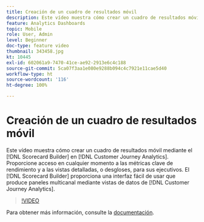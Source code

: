 ```yaml
---
title: Creación de un cuadro de resultados móvil
description: Este vídeo muestra cómo crear un cuadro de resultados móvil mediante el Generador de cuadros de resultados en Customer Journey Analytics. Proporcione acceso en cualquier momento a las métricas clave de rendimiento y a las vistas detalladas, o desgloses, para sus ejecutivos. El Generador de cuadros de resultados proporciona una interfaz fácil de usar que produce paneles de varios canales mediante las vistas de datos de Customer Journey Analytics.
feature: Analytics Dashboards
topic: Mobile
role: User, Admin
level: Beginner
doc-type: feature video
thumbnail: 343458.jpg
kt: 10445
exl-id: 602061a9-7470-41ce-ae92-2913e6c4c188
source-git-commit: 5ca07f3aa1e080e9288b094c4c7921e11cae5d40
workflow-type: ht
source-wordcount: '116'
ht-degree: 100%

---
```


# Creación de un cuadro de resultados móvil

Este vídeo muestra cómo crear un cuadro de resultados móvil mediante el [!DNL Scorecard Builder] en [!DNL Customer Journey Analytics]. Proporcione acceso en cualquier momento a las métricas clave de rendimiento y a las vistas detalladas, o desgloses, para sus ejecutivos. El [!DNL Scorecard Builder] proporciona una interfaz fácil de usar que produce paneles multicanal mediante vistas de datos de [!DNL Customer Journey Analytics].

>[!VIDEO](https://video.tv.adobe.com/v/343458/?quality=12&learn=on)

Para obtener más información, consulte la [documentación](https://experienceleague.adobe.com/docs/analytics-platform/using/cja-dashboards/create-scorecard.html?lang=es).